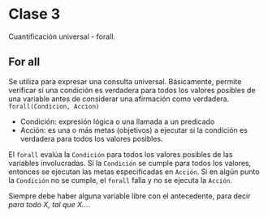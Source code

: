 # Clase 3

Cuantificación universal - forall.

## For all

Se utiliza para expresar una consulta universal. Básicamente, permite verificar si una condición es verdadera para todos los valores posibles de una variable antes de considerar una afirmación como verdadera. `forall(Condicion, Accion)`

- Condición: expresión lógica o una llamada a un predicado
- Acción: es una o más metas (objetivos) a ejecutar si la condición es verdadera para todos los valores posibles.

El `forall` evalúa la `Condición` para todos los valores posibles de las variables involucradas. Si la `Condición` se cumple para todos los valores, entonces se ejecutan las metas especificadas en `Acción`. Si en algún punto la `Condición` no se cumple, el `forall` falla y no se ejecuta la `Acción`.

Siempre debe haber alguna variable libre con el antecedente, para decir *para todo X, tal que X...*.